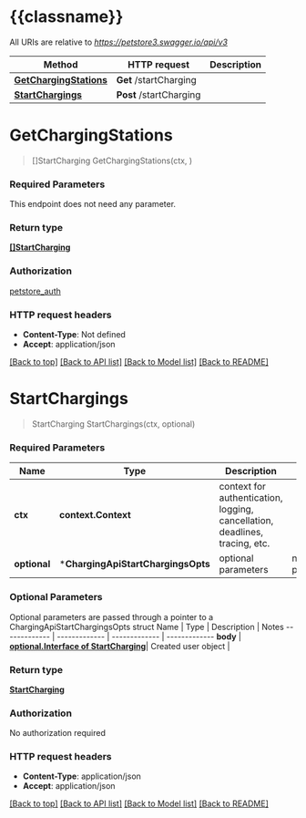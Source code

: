 # {{classname}}

All URIs are relative to *https://petstore3.swagger.io/api/v3*

Method | HTTP request | Description
------------- | ------------- | -------------
[**GetChargingStations**](ChargingApi.md#GetChargingStations) | **Get** /startCharging | 
[**StartChargings**](ChargingApi.md#StartChargings) | **Post** /startCharging | 

# **GetChargingStations**
> []StartCharging GetChargingStations(ctx, )


### Required Parameters
This endpoint does not need any parameter.

### Return type

[**[]StartCharging**](StartCharging.md)

### Authorization

[petstore_auth](../README.md#petstore_auth)

### HTTP request headers

 - **Content-Type**: Not defined
 - **Accept**: application/json

[[Back to top]](#) [[Back to API list]](../README.md#documentation-for-api-endpoints) [[Back to Model list]](../README.md#documentation-for-models) [[Back to README]](../README.md)

# **StartChargings**
> StartCharging StartChargings(ctx, optional)


### Required Parameters

Name | Type | Description  | Notes
------------- | ------------- | ------------- | -------------
 **ctx** | **context.Context** | context for authentication, logging, cancellation, deadlines, tracing, etc.
 **optional** | ***ChargingApiStartChargingsOpts** | optional parameters | nil if no parameters

### Optional Parameters
Optional parameters are passed through a pointer to a ChargingApiStartChargingsOpts struct
Name | Type | Description  | Notes
------------- | ------------- | ------------- | -------------
 **body** | [**optional.Interface of StartCharging**](StartCharging.md)| Created user object | 

### Return type

[**StartCharging**](StartCharging.md)

### Authorization

No authorization required

### HTTP request headers

 - **Content-Type**: application/json
 - **Accept**: application/json

[[Back to top]](#) [[Back to API list]](../README.md#documentation-for-api-endpoints) [[Back to Model list]](../README.md#documentation-for-models) [[Back to README]](../README.md)

